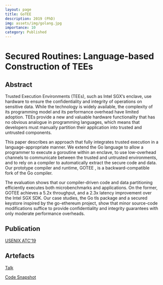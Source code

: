 ```yaml
---
layout: page
title: GoTEE 
description: 2019 (PhD)
img: assets/img/golang.jpg
importance: 10
category: Published 
---
```


# Secured Routines: Language-based Construction of TEEs 

## Abstract

Trusted Execution Environments (TEEs), such as Intel SGX’s enclave, use hardware to ensure the confidentiality and integrity of operations on sensitive data. While the technology is widely available, the complexity of its programming model and its performance overhead have limited adoption. TEEs provide a new and valuable hardware functionality that has no obvious analogue in programming languages, which means that developers must manually partition their application into trusted and untrusted components.

This paper describes an approach that fully integrates trusted execution in a language-appropriate manner. We extend the Go language to allow a programmer to execute a goroutine within an enclave, to use low-overhead channels to communicate between the trusted and untrusted environments, and to rely on a compiler to automatically extract the secure code and data. Our prototype compiler and runtime, GOTEE , is a backward-compatible fork of the Go compiler.

The evaluation shows that our compiler-driven code and data partitioning efficiently executes both microbenchmarks and applications. On the former, GOTEE achieves a 5.2x throughput, and a 2.3x latency improvement over the Intel SGX SDK. Our case studies, the Go tls package and a secured keystore inspired by the go-ethereum project, show that minor source-code modifications suffice to provide confidentiality and integrity guarantees with only moderate performance overheads.

## Publication

<a href='https://www.usenix.org/conference/atc19/presentation/ghosn'>USENIX ATC'19</a>

## Artefacts

<a href='https://www.youtube.com/watch?v=Gl7ml_xTk94'>Talk</a>

<a href='https://github.com/epfl-dcsl/gotee'>Code Snapshot</a>
